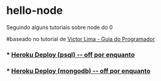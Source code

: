 # hello-node
Seguindo alguns tutoriais sobre node do 0



#baseado no tutorial de [Victor Lima - Guia do Programador](https://www.youtube.com/channel/UC_issB-37g9lwfAA37fy2Tg)

### * [Heroku Deploy (psql) -- off por enquanto]()
### * [Heroku Deploy (mongodb) -- off por enquanto]()
